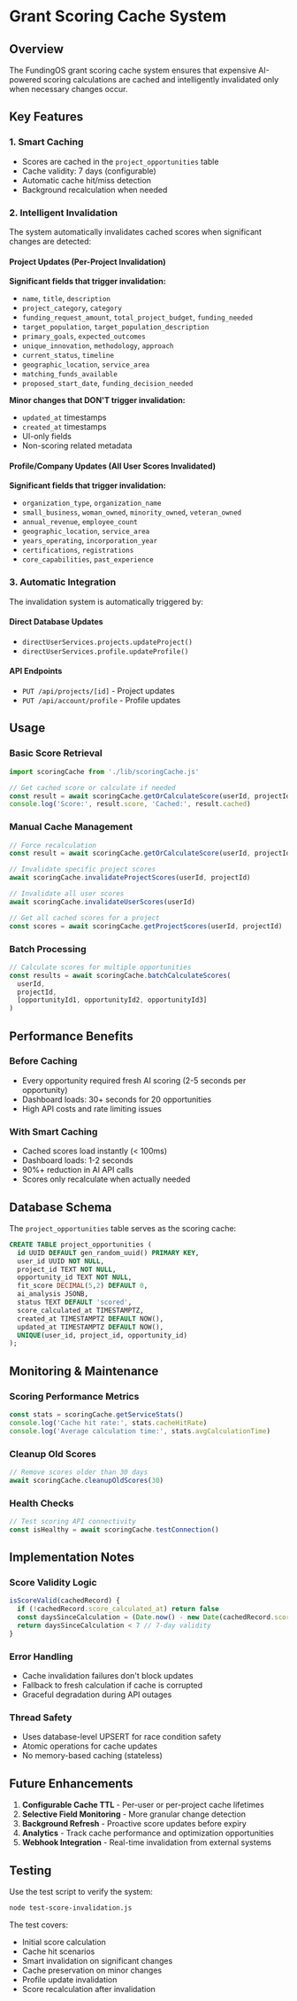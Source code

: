 # Grant Scoring Cache System

## Overview
The FundingOS grant scoring cache system ensures that expensive AI-powered scoring calculations are cached and intelligently invalidated only when necessary changes occur.

## Key Features

### 1. Smart Caching
- Scores are cached in the `project_opportunities` table
- Cache validity: 7 days (configurable)
- Automatic cache hit/miss detection
- Background recalculation when needed

### 2. Intelligent Invalidation
The system automatically invalidates cached scores when significant changes are detected:

#### Project Updates (Per-Project Invalidation)
**Significant fields that trigger invalidation:**
- `name`, `title`, `description`
- `project_category`, `category`
- `funding_request_amount`, `total_project_budget`, `funding_needed`
- `target_population`, `target_population_description`
- `primary_goals`, `expected_outcomes`
- `unique_innovation`, `methodology`, `approach`
- `current_status`, `timeline`
- `geographic_location`, `service_area`
- `matching_funds_available`
- `proposed_start_date`, `funding_decision_needed`

**Minor changes that DON'T trigger invalidation:**
- `updated_at` timestamps
- `created_at` timestamps
- UI-only fields
- Non-scoring related metadata

#### Profile/Company Updates (All User Scores Invalidated)
**Significant fields that trigger invalidation:**
- `organization_type`, `organization_name`
- `small_business`, `woman_owned`, `minority_owned`, `veteran_owned`
- `annual_revenue`, `employee_count`
- `geographic_location`, `service_area`
- `years_operating`, `incorporation_year`
- `certifications`, `registrations`
- `core_capabilities`, `past_experience`

### 3. Automatic Integration
The invalidation system is automatically triggered by:

#### Direct Database Updates
- `directUserServices.projects.updateProject()`
- `directUserServices.profile.updateProfile()`

#### API Endpoints
- `PUT /api/projects/[id]` - Project updates
- `PUT /api/account/profile` - Profile updates

## Usage

### Basic Score Retrieval
```javascript
import scoringCache from './lib/scoringCache.js'

// Get cached score or calculate if needed
const result = await scoringCache.getOrCalculateScore(userId, projectId, opportunityId)
console.log('Score:', result.score, 'Cached:', result.cached)
```

### Manual Cache Management
```javascript
// Force recalculation
const result = await scoringCache.getOrCalculateScore(userId, projectId, opportunityId, true)

// Invalidate specific project scores
await scoringCache.invalidateProjectScores(userId, projectId)

// Invalidate all user scores
await scoringCache.invalidateUserScores(userId)

// Get all cached scores for a project
const scores = await scoringCache.getProjectScores(userId, projectId)
```

### Batch Processing
```javascript
// Calculate scores for multiple opportunities
const results = await scoringCache.batchCalculateScores(
  userId, 
  projectId, 
  [opportunityId1, opportunityId2, opportunityId3]
)
```

## Performance Benefits

### Before Caching
- Every opportunity required fresh AI scoring (2-5 seconds per opportunity)
- Dashboard loads: 30+ seconds for 20 opportunities
- High API costs and rate limiting issues

### With Smart Caching
- Cached scores load instantly (< 100ms)
- Dashboard loads: 1-2 seconds
- 90%+ reduction in AI API calls
- Scores only recalculate when actually needed

## Database Schema

The `project_opportunities` table serves as the scoring cache:

```sql
CREATE TABLE project_opportunities (
  id UUID DEFAULT gen_random_uuid() PRIMARY KEY,
  user_id UUID NOT NULL,
  project_id TEXT NOT NULL,
  opportunity_id TEXT NOT NULL,
  fit_score DECIMAL(5,2) DEFAULT 0,
  ai_analysis JSONB,
  status TEXT DEFAULT 'scored',
  score_calculated_at TIMESTAMPTZ,
  created_at TIMESTAMPTZ DEFAULT NOW(),
  updated_at TIMESTAMPTZ DEFAULT NOW(),
  UNIQUE(user_id, project_id, opportunity_id)
);
```

## Monitoring & Maintenance

### Scoring Performance Metrics
```javascript
const stats = scoringCache.getServiceStats()
console.log('Cache hit rate:', stats.cacheHitRate)
console.log('Average calculation time:', stats.avgCalculationTime)
```

### Cleanup Old Scores
```javascript
// Remove scores older than 30 days
await scoringCache.cleanupOldScores(30)
```

### Health Checks
```javascript
// Test scoring API connectivity
const isHealthy = await scoringCache.testConnection()
```

## Implementation Notes

### Score Validity Logic
```javascript
isScoreValid(cachedRecord) {
  if (!cachedRecord.score_calculated_at) return false
  const daysSinceCalculation = (Date.now() - new Date(cachedRecord.score_calculated_at)) / (1000 * 60 * 60 * 24)
  return daysSinceCalculation < 7 // 7-day validity
}
```

### Error Handling
- Cache invalidation failures don't block updates
- Fallback to fresh calculation if cache is corrupted
- Graceful degradation during API outages

### Thread Safety
- Uses database-level UPSERT for race condition safety
- Atomic operations for cache updates
- No memory-based caching (stateless)

## Future Enhancements

1. **Configurable Cache TTL** - Per-user or per-project cache lifetimes
2. **Selective Field Monitoring** - More granular change detection
3. **Background Refresh** - Proactive score updates before expiry
4. **Analytics** - Track cache performance and optimization opportunities
5. **Webhook Integration** - Real-time invalidation from external systems

## Testing

Use the test script to verify the system:
```bash
node test-score-invalidation.js
```

The test covers:
- Initial score calculation
- Cache hit scenarios  
- Smart invalidation on significant changes
- Cache preservation on minor changes
- Profile update invalidation
- Score recalculation after invalidation